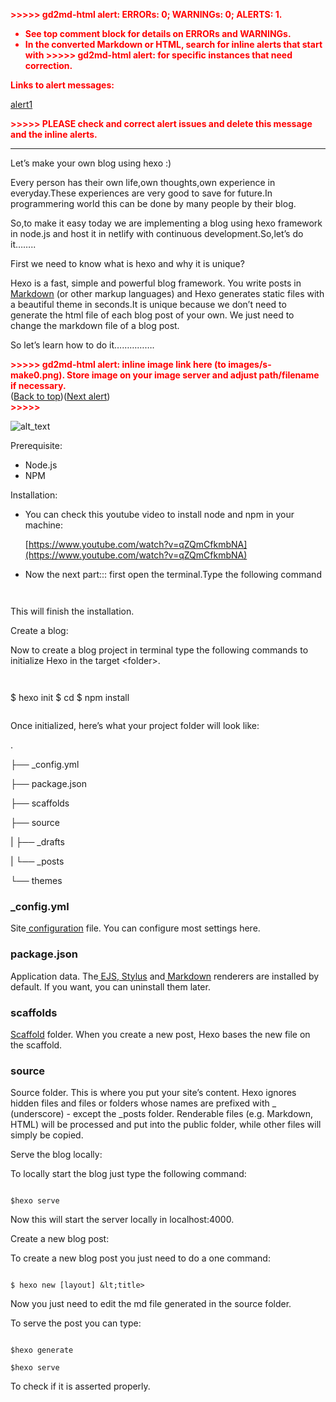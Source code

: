 <!----- Conversion time: 1.394 seconds.


Using this Markdown file:

1. Cut and paste this output into your source file.
2. See the notes and action items below regarding this conversion run.
3. Check the rendered output (headings, lists, code blocks, tables) for proper
   formatting and use a linkchecker before you publish this page.

Conversion notes:

* Docs to Markdown version 1.0β22
* Tue Apr 14 2020 02:07:13 GMT-0700 (PDT)
* Source doc: Let’s make your own blog using hexo :)
* Tables are currently converted to HTML tables.
* This document has images: check for >>>>>  gd2md-html alert:  inline image link in generated source and store images to your server.
----->


<p style="color: red; font-weight: bold">>>>>>  gd2md-html alert:  ERRORs: 0; WARNINGs: 0; ALERTS: 1.</p>
<ul style="color: red; font-weight: bold"><li>See top comment block for details on ERRORs and WARNINGs. <li>In the converted Markdown or HTML, search for inline alerts that start with >>>>>  gd2md-html alert:  for specific instances that need correction.</ul>

<p style="color: red; font-weight: bold">Links to alert messages:</p><a href="#gdcalert1">alert1</a>

<p style="color: red; font-weight: bold">>>>>> PLEASE check and correct alert issues and delete this message and the inline alerts.<hr></p>


Let’s make your own blog using hexo :)

Every person has their own life,own thoughts,own experience in everyday.These experiences are very good to save for future.In programmering world this can be done by many people by their blog.

So,to make it easy today we are implementing a blog using hexo framework in node.js and host it in netlify with continuous development.So,let’s do it……..

First we need to know what is hexo and why it is unique?

Hexo is a fast, simple and powerful blog framework. You write posts in[ Markdown](http://daringfireball.net/projects/markdown/) (or other markup languages) and Hexo generates static files with a beautiful theme in seconds.It is unique because we don’t need to generate the html file of each blog post of your own. We just need to change the markdown file of a blog post.

So let’s learn how to do it…………….



<p id="gdcalert1" ><span style="color: red; font-weight: bold">>>>>>  gd2md-html alert: inline image link here (to images/s-make0.png). Store image on your image server and adjust path/filename if necessary. </span><br>(<a href="#">Back to top</a>)(<a href="#gdcalert2">Next alert</a>)<br><span style="color: red; font-weight: bold">>>>>> </span></p>


![alt_text](images/s-make0.png "image_tooltip")


Prerequisite:



*   Node.js
*   NPM

Installation:



*   You can check this youtube video to install node and npm in your machine:

    [https://www.youtube.com/watch?v=qZQmCfkmbNA](https://www.youtube.com/watch?v=qZQmCfkmbNA)

*   Now the next part::: first open the terminal.Type the following command

    ``` $ npm install -g hexo-cli


    ```


This will finish the installation.

Create a blog:

Now to create a blog project in terminal type the following commands to initialize Hexo in the target &lt;folder>.

```


```
$ hexo init <folder>
$ cd <folder>
$ npm install
```
```


Once initialized, here’s what your project folder will look like:

.

├── _config.yml

├── package.json

├── scaffolds

├── source

|   ├── _drafts

|   └── _posts

└── themes


### **_config.yml**

Site[ configuration](https://hexo.io/docs/configuration) file. You can configure most settings here.


### **package.json**

Application data. The[ EJS](https://ejs.co/),[ Stylus](http://learnboost.github.io/stylus/) and[ Markdown](http://daringfireball.net/projects/markdown/) renderers are installed by default. If you want, you can uninstall them later.


### **scaffolds**

[Scaffold](https://hexo.io/docs/writing#Scaffolds) folder. When you create a new post, Hexo bases the new file on the scaffold.


### **source**

Source folder. This is where you put your site’s content. Hexo ignores hidden files and files or folders whose names are prefixed with _ (underscore) - except the _posts folder. Renderable files (e.g. Markdown, HTML) will be processed and put into the public folder, while other files will simply be copied.

Serve the blog locally:

To locally start the blog just type the following command:

``` 

$hexo serve

```

Now this will start the server locally in localhost:4000.

Create a new blog post:

To create a new blog post you just need to do a one command:

```

$ hexo new [layout] &lt;title>

```

Now you just need to edit the md file generated in the source folder.

To serve the post you can type:

```

$hexo generate

$hexo serve 

```

To check if it is asserted properly.


<!-- Docs to Markdown version 1.0β22 -->
